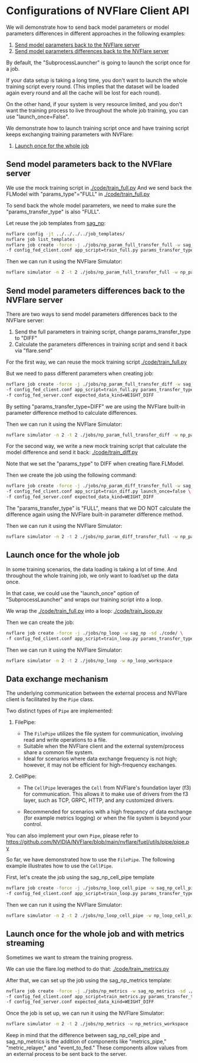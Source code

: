 # Configurations of NVFlare Client API

We will demonstrate how to send back model parameters or model parameters differences in different approaches in the following examples:

  1. [Send model parameters back to the NVFlare server](#send-model-parameters-back-to-the-nvflare-server)
  2. [Send model parameters differences back to the NVFlare server](#send-model-parameters-differences-back-to-the-nvflare-server)


By default, the "SubprocessLauncher" is going to launch the script once for a job.

If your data setup is taking a long time, you don't want to launch the whole training script every round.
(This implies that the dataset will be loaded again every round and all the cache will be lost for each round).

On the other hand, if your system is very resource limited, and you don't want the training process to live throughout the whole
job training, you can use "launch_once=False".

We demonstrate how to launch training script once and have training script keeps exchanging training parameters with NVFlare:

  1. [Launch once for the whole job](#launch-once-for-the-whole-job)


## Send model parameters back to the NVFlare server

We use the mock training script in [./code/train_full.py](./code/train_full.py)
And we send back the FLModel with "params_type"="FULL" in [./code/train_full.py](./code/train_full.py)

To send back the whole model parameters, we need to make sure the "params_transfer_type" is also "FULL".

Let reuse the job templates from [sag_np](../../../../job_templates/sag_np/):

```bash
nvflare config -jt ../../../../job_templates/
nvflare job list_templates
nvflare job create -force -j ./jobs/np_param_full_transfer_full -w sag_np -sd ./code/ \
-f config_fed_client.conf app_script=train_full.py params_transfer_type=FULL launch_once=false
```

Then we can run it using the NVFlare Simulator:

```bash
nvflare simulator -n 2 -t 2 ./jobs/np_param_full_transfer_full -w np_param_full_transfer_full_workspace
```

## Send model parameters differences back to the NVFlare server

There are two ways to send model parameters differences back to the NVFlare server:

1. Send the full parameters in training script, change params_transfer_type to "DIFF"
2. Calculate the parameters differences in training script and send it back via "flare.send"

For the first way, we can reuse the mock training script [./code/train_full.py](./code/train_full.py)

But we need to pass different parameters when creating job:

```bash
nvflare job create -force -j ./jobs/np_param_full_transfer_diff -w sag_np -sd ./code/ \
-f config_fed_client.conf app_script=train_full.py params_transfer_type=DIFF launch_once=false \
-f config_fed_server.conf expected_data_kind=WEIGHT_DIFF
```

By setting "params_transfer_type=DIFF" we are using the NVFlare built-in parameter difference method to calculate differences.

Then we can run it using the NVFlare Simulator:

```bash
nvflare simulator -n 2 -t 2 ./jobs/np_param_full_transfer_diff -w np_param_full_transfer_diff_workspace
```

For the second way, we write a new mock training script that calculate the model difference and send it back: [./code/train_diff.py](./code/train_diff.py)

Note that we set the "params_type" to DIFF when creating flare.FLModel.

Then we create the job using the following command:

```bash
nvflare job create -force -j ./jobs/np_param_diff_transfer_full -w sag_np -sd ./code/ \
-f config_fed_client.conf app_script=train_diff.py launch_once=false \
-f config_fed_server.conf expected_data_kind=WEIGHT_DIFF
```

The "params_transfer_type" is "FULL", means that we DO NOT calculate the difference again using the NVFlare built-in parameter difference method.

Then we can run it using the NVFlare Simulator:

```bash
nvflare simulator -n 2 -t 2 ./jobs/np_param_diff_transfer_full -w np_param_diff_transfer_full_workspace
```

## Launch once for the whole job

In some training scenarios, the data loading is taking a lot of time.
And throughout the whole training job, we only want to load/set up the data once.

In that case, we could use the "launch_once" option of "SubprocessLauncher" and wraps our training script into a loop.

We wrap the [./code/train_full.py](./code/train_full.py) into a loop: [./code/train_loop.py](./code/train_loop.py)

Then we can create the job:

```bash
nvflare job create -force -j ./jobs/np_loop -w sag_np -sd ./code/ \
-f config_fed_client.conf app_script=train_loop.py params_transfer_type=FULL launch_once=true
```

Then we can run it using the NVFlare Simulator:

```bash
nvflare simulator -n 2 -t 2 ./jobs/np_loop -w np_loop_workspace
```

## Data exchange mechanism

The underlying communication between the external process and NVFlare client is facilitated by the `Pipe` class.

Two distinct types of `Pipe` are implemented:

1. FilePipe:
   - The `FilePipe` utilizes the file system for communication, involving read and write operations to a file.
   - Suitable when the NVFlare client and the external system/process share a common file system.
   - Ideal for scenarios where data exchange frequency is not high; however, it may not be efficient for high-frequency exchanges.

2. CellPipe:
    - The `CellPipe` leverages the `Cell` from NVFlare's foundation layer (f3) for communication. 
      This allows it to make use of drivers from the f3 layer, such as TCP, GRPC, HTTP, and any customized drivers.

    - Recommended for scenarios with a high frequency of data exchange (for example metrics logging)
      or when the file system is beyond your control.

You can also implement your own `Pipe`, please refer to https://github.com/NVIDIA/NVFlare/blob/main/nvflare/fuel/utils/pipe/pipe.py

So far, we have demonstrated how to use the `FilePipe`.
The following example illustrates how to use the `CellPipe`.

First, let's create the job using the sag_np_cell_pipe template

```bash
nvflare job create -force -j ./jobs/np_loop_cell_pipe -w sag_np_cell_pipe -sd ./code/ \
-f config_fed_client.conf app_script=train_loop.py params_transfer_type=FULL launch_once=true
```

Then we can run it using the NVFlare Simulator:

```bash
nvflare simulator -n 2 -t 2 ./jobs/np_loop_cell_pipe -w np_loop_cell_pipe_workspace
```

## Launch once for the whole job and with metrics streaming

Sometimes we want to stream the training progress.

We can use the flare.log method to do that: [./code/train_metrics.py](./code/train_metrics.py)

After that, we can set up the job using the sag_np_metrics template:

```bash
nvflare job create -force -j ./jobs/np_metrics -w sag_np_metrics -sd ./code/ \
-f config_fed_client.conf app_script=train_metrics.py params_transfer_type=DIFF launch_once=true \
-f config_fed_server.conf expected_data_kind=WEIGHT_DIFF
```

Once the job is set up, we can run it using the NVFlare Simulator:

```bash
nvflare simulator -n 2 -t 2 ./jobs/np_metrics -w np_metrics_workspace
```

Keep in mind that the difference between sag_np_cell_pipe and sag_np_metrics is the
addition of components like "metrics_pipe," "metric_relayer," and "event_to_fed."
These components allow values from an external process to be sent back to the server.

